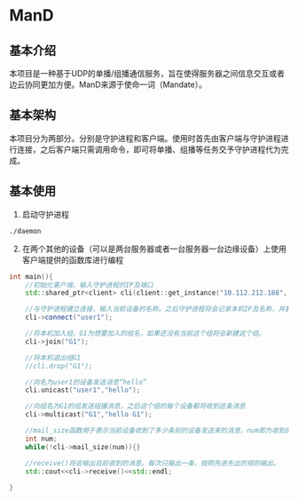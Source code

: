 # ManD
## 基本介绍
本项目是一种基于UDP的单播/组播通信服务，旨在使得服务器之间信息交互或者边云协同更加方便。ManD来源于使命一词（Mandate）。
## 基本架构
本项目分为两部分。分别是守护进程和客户端。使用时首先由客户端与守护进程进行连接，之后客户端只需调用命令，即可将单播、组播等任务交予守护进程代为完成。
## 基本使用
1. 启动守护进程
```
./daemon
```
2. 在两个其他的设备（可以是两台服务器或者一台服务器一台边缘设备）上使用客户端提供的函数库进行编程
```c++
int main(){
    //初始化客户端，输入守护进程的IP及端口
    std::shared_ptr<client> cli(client::get_instance("10.112.212.188", 9000));

    //与守护进程建立连接，输入当前设备的名称。之后守护进程将会记录本机IP及名称，并能够使用其他功能
    cli->connect("user1");

    //将本机加入组，G1为想要加入的组名，如果还没有当前这个组将会新建这个组。
    cli->join("G1");

    //将本机退出组G1
    //cli.drop("G1");

    //向名为user1的设备发送消息“hello”
    cli.unicast("user1","hello");

    //向组名为G1的组发送组播消息，之后这个组的每个设备都将收到这条消息
    cli->multicast("G1","hello G1");

    //mail_size函数用于表示当前设备收到了多少条别的设备发送来的消息，num即为收到的消息数量，当有消息时返回true，无消息时返回false。
    int num;
    while(!cli->mail_size(num)){} 

    //receive()将会输出目前收到的消息。每次只输出一条，按照先进先出的规则输出。
    std::cout<<cli->receive()<<std::endl;
    
}
```
